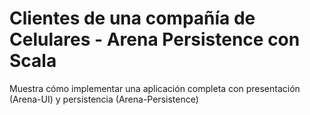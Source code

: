 # Clientes de una compañía de Celulares - Arena Persistence con Scala

Muestra cómo implementar una aplicación completa con presentación (Arena-UI) y persistencia (Arena-Persistence)

